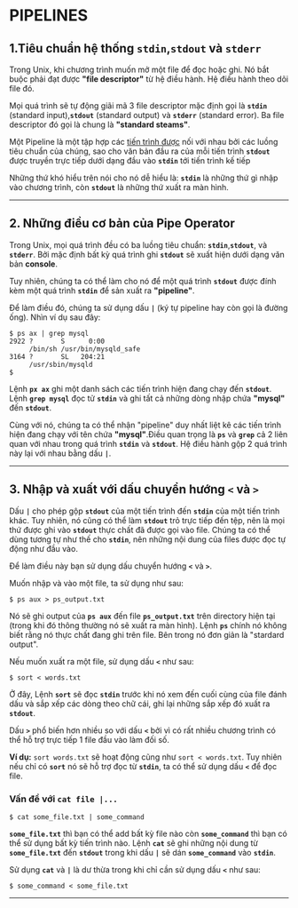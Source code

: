 # PIPELINES

## 1.Tiêu chuẩn hệ thống `stdin`,`stdout` và `stderr`

Trong Unix, khi chương trình muốn mở một file để đọc hoặc ghi. Nó bắt buộc phải đạt được **"file descriptor"** từ hệ điều hành. Hệ điều hành theo dõi file đó.

Mọi quá trình sẽ tự động giãi mã 3 file descriptor mặc định gọi là **`stdin`** (standard input),**`stdout`** (standard output) và **`stderr`** (standard error). Ba file descriptor đó gọi là chung là **"standard steams"**.

Một Pipeline là một tập hợp các [tiến trình được](https://vi.wikipedia.org/wiki/Ti%E1%BA%BFn_tr%C3%ACnh "Tiến trình") nối với nhau bởi các luồng tiêu chuẩn của chúng, sao cho văn bản đầu ra của mỗi tiến trình **`stdout`** được truyền trực tiếp dưới dạng đầu vào **`stdin`** tới tiến trình kế tiếp

Những thứ khó hiểu trên nói cho nó dễ hiểu là: **`stdin`** là những thứ gì nhập vào chương trình, còn **`stdout`** là những thứ xuất ra màn hình.

---

## 2. Những điều cơ bản của Pipe Operator

Trong Unix, mọi quá trình đều có ba luồng tiêu chuẩn: **`stdin`**,**`stdout`**, và **`stderr`**. Bởi mặc định bất kỳ quá trình ghi **`stdout`** sẽ xuất hiện dưới dạng văn bản **console**.

Tuy nhiên, chúng ta có thể làm cho nó để một quá trình **`stdout`** được đính kèm một quá trình **`stdin`** để sản xuất ra **"pipeline"**.

Để làm điều đó, chúng ta sử dụng dấu **`|`** (ký tự pipeline hay còn gọi là đường ống). Nhìn ví dụ sau đây:

```shell
$ ps ax | grep mysql
2922 ?       S      0:00
     /bin/sh /usr/bin/mysqld_safe
3164 ?       SL   204:21
     /usr/sbin/mysqld
$
```

Lệnh **`px ax`** ghi một danh sách các tiến trình hiện đang chạy đến **`stdout`**. Lệnh **`grep mysql`** đọc tử **`stdin`** và ghi tất cả những dòng nhập chứa **"mysql"** đến **`stdout`**.

Cùng với nó, chúng ta có thể nhận "pipeline" duy nhất liệt kê các tiến trình hiện đang chạy với tên chứa **"mysql"**.Điều quan trọng là **`ps`** và **`grep`** cả 2 liên quan với nhau trong quá trình **`stdin`** và **`stdout`**. Hệ điều hành gộp 2 quá trình này lại với nhau bằng dấu **`|`**.

---

## 3. Nhập và xuất với dấu chuyển hướng  `<` và `>`

Dấu **`|`** cho phép gộp **`stdout`** của một tiến trình đến **`stdin`** của một tiến trình khác. Tuy nhiên, nó cũng có thể làm **`stdout`** trỏ trực tiếp đến tệp, nên là mọi thứ được ghi vào **`stdout`** thực chất đã được gọi vào file. Chúng ta có thể dùng tương tự như thế cho **`stdin`**, nên những nội dung của files được đọc tự động như đầu vào.

Để làm điều này bạn sử dụng dấu chuyển hướng **`<`** và **`>`**.

Muốn nhập và vào một file, ta sử dụng như sau:

```shell
$ ps aux > ps_output.txt
```

Nó sẽ ghi output của **`ps aux`** đến file **`ps_output.txt`** trên directory hiện tại (trong khi đó thông thường nó sẽ xuất ra màn hình). Lệnh **`ps`** chính nó không biết rằng nó thực chất đang ghi trên file. Bên trong nó đơn giản là "stardard output".

Nếu muốn xuất ra một file, sử dụng dấu **`<`** như sau:

```shell
$ sort < words.txt
```

Ở đây, Lệnh **`sort`** sẽ đọc **`stdin`** trước khi nó xem đến cuối cùng của file đánh dấu và sắp xếp các dòng theo chữ cái, ghi lại những sắp xếp đó xuất ra **`stdout`**.

Dấu **`>`** phổ biến hơn nhiều so với dấu **`<`** bởi vì có rất nhiều chương trình có thể hỗ trợ trực tiếp 1 file đầu vào làm đối số. 

**Ví dụ:** `sort words.txt` sẽ hoạt động cũng như `sort < words.txt`. Tuy nhiên nếu chỉ có **`sort`** nó sẽ hỗ trợ đọc từ **`stdin`**, ta có thể sử dụng dấu **`<`** để đọc file.

### Vấn đề với **`cat file |...`**

```shell
$ cat some_file.txt | some_command
```

**`some_file.txt`** thì bạn có thể add bất kỳ file nào còn **`some_command`** thì bạn có thể sử dụng bất kỳ tiến trình nào. Lệnh **`cat`** sẽ ghi những nội dung từ **`some_file.txt`** đến **`stdout`** trong khi dấu **`|`** sẽ dán **`some_command`** vào **`stdin`**.

Sử dụng **`cat`** và **`|`** là dư thừa trong khi chỉ cần sử dụng dấu **`<`** như sau:

```shell
$ some_command < some_file.txt
```

---






